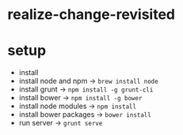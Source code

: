 # realize-change-revisited

# setup
* install 
* install node and npm -> `brew install node`
* install grunt -> `npm install -g grunt-cli`
* install bower -> `npm install -g bower`
* install node modules -> `npm install`
* install bower packages -> `bower install`
* run server -> `grunt serve`


